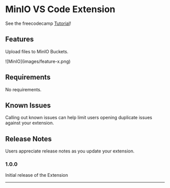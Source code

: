 # MinIO VS Code Extension

See the freecodecamp [Tutorial](https://www.freecodecamp.org/news/making-vscode-extension/)!

## Features

Upload files to MinIO Buckets.

\!\[MinIO\]\(images/feature-x.png\)

## Requirements

No requirements.

## Known Issues

Calling out known issues can help limit users opening duplicate issues against your extension.

## Release Notes

Users appreciate release notes as you update your extension.

### 1.0.0

Initial release of the Extension

---
